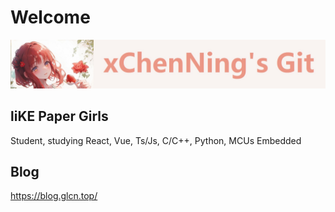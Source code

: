 # Welcome

![README](README.jpg)

## liKE Paper Girls

Student, studying React, Vue, Ts/Js, C/C++, Python, MCUs Embedded

## Blog

https://blog.glcn.top/